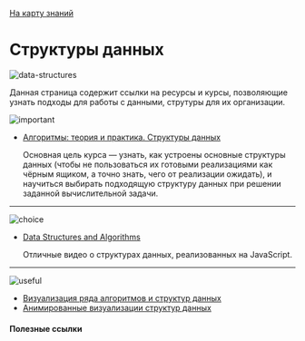   <a href="https://github.com/js-machine/dashboard/blob/master/knowledge-map/MAP.md#start">На карту знаний</a>
 
 # Структуры данных
 
 ![data-structures]

Данная страница содержит ссылки на ресурсы и курсы, позволяющие узнать подходы для работы с данными, струтуры для их организации.

![important]

* [Алгоритмы: теория и практика. Структуры данных](https://stepik.org/course/1547/syllabus)

  Основная цель курса — узнать, как устроены основные структуры данных (чтобы не пользоваться их готовыми реализациями как чёрным ящиком, а точно знать, чего от реализации ожидать), и научиться выбирать подходящую структуру данных при решении заданной вычислительной задачи.

---
![choice]

* [Data Structures and Algorithms](https://www.youtube.com/playlist?list=PLWKjhJtqVAbkso-IbgiiP48n-O-JQA9PJ)
  
  Отличные видео о структурах данных, реализованных на JavaScript.

---
![useful]

* [Визуализация ряда алгоритмов и структур данных](//www.cs.usfca.edu/~galles/visualization/Algorithms.html)
* [Анимированные визуализации структур данных](https://visualgo.net/ru)

#### Полезные ссылки

[important]: https://github.com/js-machine/dashboard/blob/master/knowledge-map/images/important.png
[choice]: https://github.com/js-machine/dashboard/blob/master/knowledge-map/images/choice.png
[useful]: https://github.com/js-machine/dashboard/blob/master/knowledge-map/images/useful.png
[data-structures]: https://github.com/js-machine/dashboard/blob/master/knowledge-map/images/data-structures.jpeg
